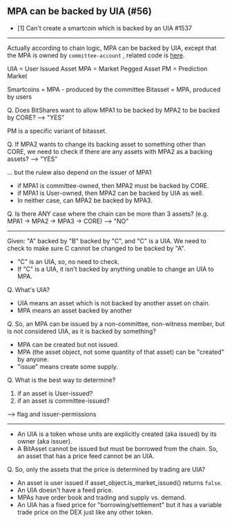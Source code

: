 ## MPA can be backed by UIA (#56)

- [1] Can't create a smartcoin which is backed by an UIA #1537

***


Actually according to chain logic, MPA can be backed by UIA, except that the MPA is owned by `committee-account` , related code is [here](https://github.com/bitshares/bitshares-core/blob/2.0.180425/libraries/chain/asset_evaluator.cpp#L94-L110).


UIA = User Issued Asset
MPA = Market Pegged Asset
PM = Prediction Market

Smartcoins = MPA - produced by the committee
Bitasset = MPA, produced by users

Q. Does BitShares want to allow MPA1 to be backed by MPA2 to be backed by CORE? --> "YES"
 
PM is a specific variant of bitasset.
 
Q. If MPA2 wants to change its backing asset to something other than CORE, we need to check if there are any assets with MPA2 as a backing assets?  --> "YES"

... but the rulew also depend on the issuer of MPA1
- if MPA1 is committee-owned, then MPA2 must be backed by CORE.
- if MPA1 is User-owned, then MPA2 can be backed by UIA as well.
- In neither case, can MPA2 be backed by MPA3.

Q. Is there ANY case where the chain can be more than 3 assets? (e.g. MPA1 -> MPA2 -> MPA3 -> CORE) --> "NO"

-----

Given: "A" backed by "B" backed by "C", and "C" is a UIA. We need to check to make sure C cannot be changed to be backed by "A".

- "C" is an UIA, so, no need to check.
- If "C" is a UIA, it isn't backed by anything unable to change an UIA to MPA.

Q. What's UIA? 

- UIA means an asset which is not backed by another asset on chain.
- MPA means an asset backed by another

Q. So, an MPA can be issued by a non-committee, non-witness member, but is not considered UIA, as it is backed by something?

- MPA can be created but not issued.
- MPA (the asset object, not some quantity of that asset) can be "created" by anyone.
- "issue" means create some supply.

Q. What is the best way to determine?
  1. if an asset is User-issued?
  2. if an asset is committee-issued?
  
--> flag and issuer-permissions

----

- An UIA is a token whose units are explicitly created (aka issued) by its owner (aka issuer).
- A BitAsset cannot be issued but must be borrowed from the chain. So, an asset that has a price feed cannot be an UIA.

Q. So, only the assets that the price is determined by trading are UIA?

- An asset is user issued if asset_object.is_market_issued() returns `false`.
- An UIA doesn't have a feed price.
- MPAs have order book and trading and supply vs. demand.
- An UIA has a fixed price for "borrowing/settlement" but it has a variable trade price on the DEX just like any other token.















